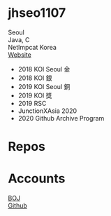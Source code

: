 # jhseo1107
Seoul  
Java, C  
NetImpcat Korea  
[Website](https://jhseo1107.kro.kr)
  
- 2018 KOI Seoul 金  
- 2018 KOI 銀
- 2019 KOI Seoul 銅
- 2019 KOI 奬 
- 2019 RSC
- JunctionXAsia 2020
- 2020 Github Archive Program


# Repos

# Accounts
[BOJ](https://acmicpc.net/user/jhseo1107)  
[Github](https://github.com/jhseo1107)  
